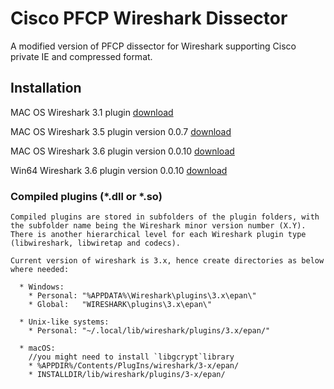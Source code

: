 # Cisco PFCP Wireshark Dissector

A modified version of PFCP dissector for Wireshark supporting Cisco private IE and
compressed format.

## Installation

MAC OS Wireshark 3.1 plugin [download](http://www.gdnet.be/Wireshark/macos_3_1_cisco_pfcp.so)

MAC OS Wireshark 3.5 plugin version 0.0.7 [download](http://www.gdnet.be/Wireshark/macos_3_5_cisco_pfcp.so)

MAC OS Wireshark 3.6 plugin version 0.0.10 [download](http://www.gdnet.be/Wireshark/macos_3_6_cisco_pfcp.so)

Win64 Wireshark 3.6 plugin version 0.0.10 [download](http://www.gdnet.be/Wireshark/cisco_pfcp_3_6.dll)

### Compiled plugins (*.dll or *.so)
    Compiled plugins are stored in subfolders of the plugin folders, with the subfolder name being the Wireshark minor version number (X.Y).
    There is another hierarchical level for each Wireshark plugin type (libwireshark, libwiretap and codecs).
    
    Current version of wireshark is 3.x, hence create directories as below where needed:
    
      * Windows:   
        * Personal: "%APPDATA%\Wireshark\plugins\3.x\epan\"   
        * Global:   "WIRESHARK\plugins\3.x\epan\"
        
      * Unix-like systems:  
        * Personal: "~/.local/lib/wireshark/plugins/3.x/epan/"
        
      * macOS:
        //you might need to install `libgcrypt`library
        * %APPDIR%/Contents/PlugIns/wireshark/3-x/epan/
        * INSTALLDIR/lib/wireshark/plugins/3-x/epan/
